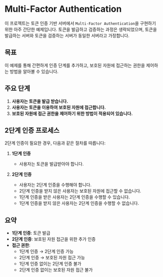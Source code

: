 # Multi-Factor Authentication

이 프로젝트는 토큰 인증 기반 서버에서 `Multi-Factor Authentication`을 구현하기 위한 아주 간단한 예제입니다. 토큰을 발급하고 검증하는 과정은 생략되었으며, 토큰을 발급하는 서버와 토큰을
검증하는 서버가 동일한 서버라고 가정합니다.

## 목표
이 예제를 통해 간편하게 인증 단계를 추가하고, 보호된 자원에 접근하는 권한을 제어하는 방법을 알아볼 수 있습니다.

## 주요 단계

1. **사용자는 토큰을 발급 받습니다.**
2. **사용자는 토큰을 이용하여 보호된 자원에 접근합니다.**
3. **보호된 자원에 접근 권한을 제어하기 위한 방법이 적용되어 있습니다.**

## 2단계 인증 프로세스

2단계 인증이 필요한 경우, 다음과 같은 절차를 따릅니다:

1. **1단계 인증**
    - 사용자는 토큰을 발급받아야 합니다.

2. **2단계 인증**
    - 사용자는 2단계 인증을 수행해야 합니다.
    - 2단계 인증을 받지 않은 사용자는 보호된 자원에 접근할 수 없습니다.
    - 1단계 인증을 받은 사용자는 2단계 인증을 수행할 수 있습니다.
    - 1단계 인증을 받지 않은 사용자는 2단계 인증을 수행할 수 없습니다.

## 요약

- **1단계 인증**: 토큰 발급
- **2단계 인증**: 보호된 자원 접근을 위한 추가 인증
- **접근 권한**:
    - 1단계 인증 → 2단계 인증 가능
    - 2단계 인증 → 보호된 자원 접근 가능
    - 1단계 인증 없이는 2단계 인증 불가
    - 2단계 인증 없이는 보호된 자원 접근 불가
